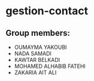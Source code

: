 # gestion-contact

## Group members:
- OUMAYMA YAKOUBI
- NADA SAMADI
- KAWTAR BELKADI
- MOHAMED ALHABIB FATEHI
- ZAKARIA AIT ALI
  
